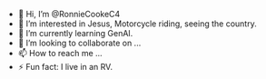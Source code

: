 - 👋 Hi, I’m @RonnieCookeC4
- 👀 I’m interested in Jesus, Motorcycle riding, seeing the country.
- 🌱 I’m currently learning GenAI.
- 💞️ I’m looking to collaborate on ...
- 📫 How to reach me ...
- ⚡ Fun fact: I live in an RV.

<!---
RonnieCookeC4/RonnieCookeC4 is a ✨ special ✨ repository because its `README.md` (this file) appears on your GitHub profile.
You can click the Preview link to take a look at your changes.
--->
